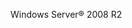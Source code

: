 <Token xmlns:xlink="http://www.w3.org/1999/xlink">Windows Server® 2008 R2</Token>

<!--HONumber=Mar16_HO1-->



